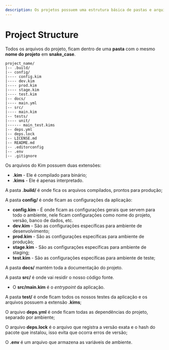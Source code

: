 ```yaml
---
description: Os projetos possuem uma estrutura básica de pastas e arquivos.
---
```


# Project Structure

Todos os arquivos do projeto, ficam dentro de uma **pasta** com o mesmo **nome do projeto** em **snake\_case**.

```
project_name/
|-- .build/
|-- config/
|---- config.kim
|---- dev.kim
|---- prod.kim
|---- stage.kim
|---- test.kim
|-- docs/
|---- main.yml
|-- src/
|---- main.kim
|-- tests/
|---- unit/
|------ main_test.kims
|-- deps.yml
|-- deps.lock
|-- LICENSE.md
|-- README.md
|-- .editorconfig
|-- .env
|-- .gitignore
```

Os arquivos do Kim possuem duas extensões:

* **.kim** - Ele é compilado para binário;
* **.kims** - Ele é apenas interpretado.

A pasta **.build/** é onde fica os arquivos compilados, prontos para produção;

A pasta **config/** é onde ficam as configurações da aplicação:

* **config.kim** - É onde ficam as configurações gerais que servem para todo o ambiente, nele ficam configurações como nome do projeto, versão, banco de dados, etc.
* **dev.kim** - São as configurações específicas para ambiente de desenvolvimento;
* **prod.kim** - São as configurações específicas para ambiente de produção;
* **stage.kim** - São as configurações específicas para ambiente de staging;
* **test.kim** - São as configurações específicas para ambiente de teste;

A pasta **docs/** mantém toda a documentação do projeto.

A pasta **src/** é onde vai residir o nosso código fonte.

* O **src/main.kim** é o _entrypoint_ da aplicação.

A pasta **test/** é onde ficam todos os nossos testes da aplicação e os arquivos possuem a extensão **.kims**;

O arquivo **deps.yml** é onde ficam todas as dependências do projeto, separado por ambiente;

O arquivo **deps.lock** é o arquivo que registra a versão exata e o hash do pacote que instalou, isso evita que ocorra erros de versão;

O **.env** é um arquivo que armazena as variáveis de ambiente.
